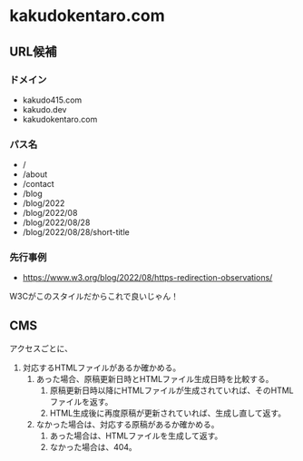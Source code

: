 # kakudokentaro.com

## URL候補

### ドメイン

- kakudo415.com
- kakudo.dev
- kakudokentaro.com

### パス名

- /
- /about
- /contact
- /blog
- /blog/2022
- /blog/2022/08
- /blog/2022/08/28
- /blog/2022/08/28/short-title

### 先行事例

- https://www.w3.org/blog/2022/08/https-redirection-observations/

W3Cがこのスタイルだからこれで良いじゃん！

## CMS

アクセスごとに、
1. 対応するHTMLファイルがあるか確かめる。
   1. あった場合、原稿更新日時とHTMLファイル生成日時を比較する。
      1. 原稿更新日時以降にHTMLファイルが生成されていれば、そのHTMLファイルを返す。
      2. HTML生成後に再度原稿が更新されていれば、生成し直して返す。
   2. なかった場合は、対応する原稿があるか確かめる。
      1. あった場合は、HTMLファイルを生成して返す。
      2. なかった場合は、404。
